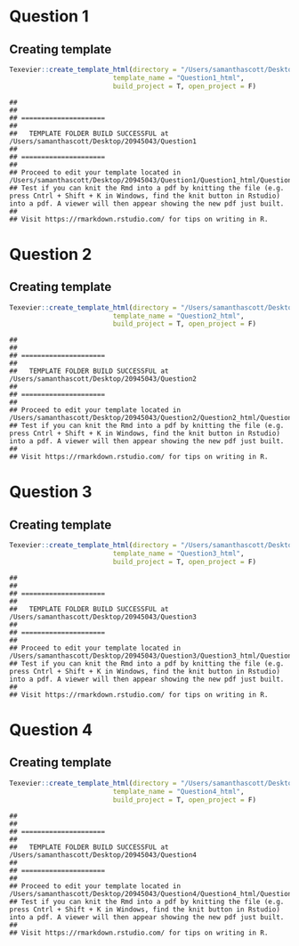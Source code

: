 # Question 1

## Creating template

``` r
Texevier::create_template_html(directory = "/Users/samanthascott/Desktop/20945043/Question1",
                          template_name = "Question1_html",
                          build_project = T, open_project = F)
```

    ## 
    ## 
    ## =====================
    ## 
    ##   TEMPLATE FOLDER BUILD SUCCESSFUL at  /Users/samanthascott/Desktop/20945043/Question1 
    ## 
    ## =====================
    ## 
    ## Proceed to edit your template located in  /Users/samanthascott/Desktop/20945043/Question1/Question1_html/Question1_html.Rmd 
    ## Test if you can knit the Rmd into a pdf by knitting the file (e.g. press Cntrl + Shift + K in Windows, find the knit button in Rstudio) into a pdf. A viewer will then appear showing the new pdf just built.
    ##       
    ## Visit https://rmarkdown.rstudio.com/ for tips on writing in R.

# Question 2

## Creating template

``` r
Texevier::create_template_html(directory = "/Users/samanthascott/Desktop/20945043/Question2",
                          template_name = "Question2_html",
                          build_project = T, open_project = F)
```

    ## 
    ## 
    ## =====================
    ## 
    ##   TEMPLATE FOLDER BUILD SUCCESSFUL at  /Users/samanthascott/Desktop/20945043/Question2 
    ## 
    ## =====================
    ## 
    ## Proceed to edit your template located in  /Users/samanthascott/Desktop/20945043/Question2/Question2_html/Question2_html.Rmd 
    ## Test if you can knit the Rmd into a pdf by knitting the file (e.g. press Cntrl + Shift + K in Windows, find the knit button in Rstudio) into a pdf. A viewer will then appear showing the new pdf just built.
    ##       
    ## Visit https://rmarkdown.rstudio.com/ for tips on writing in R.

# Question 3

## Creating template

``` r
Texevier::create_template_html(directory = "/Users/samanthascott/Desktop/20945043/Question3",
                          template_name = "Question3_html",
                          build_project = T, open_project = F)
```

    ## 
    ## 
    ## =====================
    ## 
    ##   TEMPLATE FOLDER BUILD SUCCESSFUL at  /Users/samanthascott/Desktop/20945043/Question3 
    ## 
    ## =====================
    ## 
    ## Proceed to edit your template located in  /Users/samanthascott/Desktop/20945043/Question3/Question3_html/Question3_html.Rmd 
    ## Test if you can knit the Rmd into a pdf by knitting the file (e.g. press Cntrl + Shift + K in Windows, find the knit button in Rstudio) into a pdf. A viewer will then appear showing the new pdf just built.
    ##       
    ## Visit https://rmarkdown.rstudio.com/ for tips on writing in R.

# Question 4

## Creating template

``` r
Texevier::create_template_html(directory = "/Users/samanthascott/Desktop/20945043/Question4",
                          template_name = "Question4_html",
                          build_project = T, open_project = F)
```

    ## 
    ## 
    ## =====================
    ## 
    ##   TEMPLATE FOLDER BUILD SUCCESSFUL at  /Users/samanthascott/Desktop/20945043/Question4 
    ## 
    ## =====================
    ## 
    ## Proceed to edit your template located in  /Users/samanthascott/Desktop/20945043/Question4/Question4_html/Question4_html.Rmd 
    ## Test if you can knit the Rmd into a pdf by knitting the file (e.g. press Cntrl + Shift + K in Windows, find the knit button in Rstudio) into a pdf. A viewer will then appear showing the new pdf just built.
    ##       
    ## Visit https://rmarkdown.rstudio.com/ for tips on writing in R.
